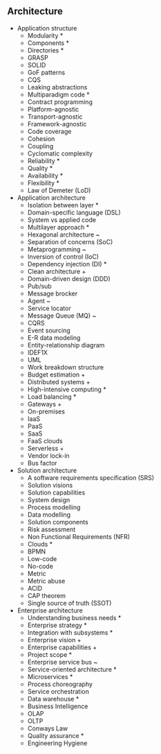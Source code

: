 ## Architecture

- Application structure
  - Modularity *
  - Components *
  - Directories *
  - GRASP
  - SOLID
  - GoF patterns
  - CQS
  - Leaking abstractions
  - Multiparadigm code *
  - Contract programming
  - Platform-agnostic
  - Transport-agnostic
  - Framework-agnostic
  - Code coverage
  - Cohesion
  - Coupling
  - Cyclomatic complexity
  - Reliability *
  - Quality *
  - Availability *
  - Flexibility *
  - Law of Demeter (LoD)
- Application architecture
  - Isolation between layer *
  - Domain-specific language (DSL)
  - System vs applied code
  - Multilayer approach *
  - Hexagonal architecture ~
  - Separation of concerns (SoC)
  - Metaprogramming ~
  - Inversion of control (IoC)
  - Dependency injection (DI) *
  - Clean architecture +
  - Domain-driven design (DDD)
  - Pub/sub
  - Message brocker
  - Agent ~
  - Service locator
  - Message Queue (MQ) ~
  - CQRS
  - Event sourcing
  - E-R data modeling
  - Entity-relationship diagram
  - IDEF1X
  - UML
  - Work breakdown structure
  - Budget estimation +
  - Distributed systems +
  - High-intensive computing *
  - Load balancing *
  - Gateways +
  - On-premises
  - IaaS
  - PaaS
  - SaaS
  - FaaS clouds
  - Serverless +
  - Vendor lock-in
  - Bus factor
- Solution architecture
  - A software requirements specification (SRS)
  - Solution visions
  - Solution capabilities
  - System design
  - Process modelling
  - Data modelling
  - Solution components
  - Risk assessment
  - Non Functional Requirements (NFR)
  - Clouds *
  - BPMN
  - Low-code
  - No-code
  - Metric
  - Metric abuse
  - ACID
  - CAP theorem
  - Single source of truth (SSOT)
- Enterprise architecture
  - Understanding business needs *
  - Enterprise strategy *
  - Integration with subsystems *
  - Enterprise vision +
  - Enterprise capabilities +
  - Project scope *
  - Enterprise service bus ~
  - Service-oriented architecture *
  - Microservices *
  - Process choreography
  - Service orchestration
  - Data warehouse *
  - Business Intelligence
  - OLAP
  - OLTP
  - Conways Law
  - Quality assurance *
  - Engineering Hygiene
